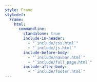 ```yaml
---
style: Frame
styledef:
  Frame:
    html:
      commandline:
        standalone: true
        include-in-header:
          - "`include/css.html`"
          - "`include/js.html`"
        include-before-body:
          - "`include/navbar.html`"
          - "`include/full_page.html`"
        include-after-body:
          - "`include/footer.html`"
---
```

